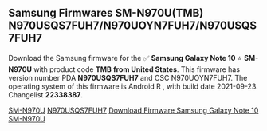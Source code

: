 <h2>Samsung Firmwares SM-N970U(TMB) N970USQS7FUH7/N970UOYN7FUH7/N970USQS7FUH7</h2>
Download the Samsung firmware for the ✅ <strong>Samsung Galaxy Note 10 </strong> ⭐ <strong>SM-N970U</strong> with product code <strong>TMB</strong> <strong> from United States</strong>. This firmware has version number PDA <strong>N970USQS7FUH7</strong> and CSC N970UOYN7FUH7. The operating system of this firmware is Android R , with build date 2021-09-23. Changelist <strong>22338387</strong>.


[SM-N970U](https://samfirm.shop/samsung/model/SM-N970U)
[N970USQS7FUH7](https://samfirm.shop/samsung/pda/N970USQS7FUH7)
[Download Firmware Samsung Galaxy Note 10 SM-N970U](https://samfirm.shop/samsung/firmware/458436)
